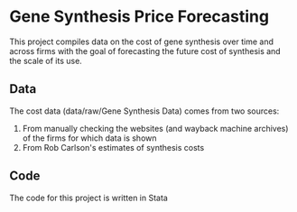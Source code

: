 # Gene Synthesis Price Forecasting

This project compiles data on the cost of gene synthesis over time and across firms with the goal of forecasting the future cost of
synthesis and the scale of its use.

## Data
The cost data (data/raw/Gene Synthesis Data) comes from two sources: 
1) From manually checking the websites (and wayback machine archives) of the firms for which data is shown
2) From Rob Carlson's estimates of synthesis costs

## Code
The code for this project is written in Stata
